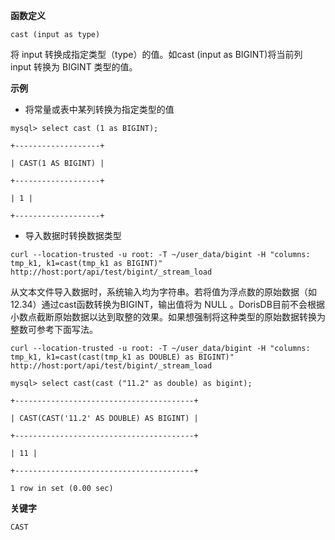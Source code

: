 **函数定义**

`cast (input as type)`

将 input 转换成指定类型（type）的值。如cast (input as BIGINT)将当前列 input 转换为 BIGINT 类型的值。

  

**示例**

*   将常量或表中某列转换为指定类型的值

`mysql> select cast (1 as BIGINT);`

`+-------------------+`

`| CAST(1 AS BIGINT) |`

`+-------------------+`

`| 1 |`

`+-------------------+`

  

*   导入数据时转换数据类型

`curl --location-trusted -u root: -T ~/user_data/bigint -H "columns: tmp_k1, k1=cast(tmp_k1 as BIGINT)" http://host:port/api/test/bigint/_stream_load`

从文本文件导入数据时，系统输入均为字符串。若将值为浮点数的原始数据（如12.34）通过cast函数转换为BIGINT，输出值将为 NULL 。DorisDB目前不会根据小数点截断原始数据以达到取整的效果。如果想强制将这种类型的原始数据转换为整数可参考下面写法。

`curl --location-trusted -u root: -T ~/user_data/bigint -H "columns: tmp_k1, k1=cast(cast(tmp_k1 as DOUBLE) as BIGINT)" http://host:port/api/test/bigint/_stream_load`

`mysql> select cast(cast ("11.2" as double) as bigint);`

`+----------------------------------------+`

`| CAST(CAST('11.2' AS DOUBLE) AS BIGINT) |`

`+----------------------------------------+`

`| 11 |`

`+----------------------------------------+`

`1 row in set (0.00 sec)`

  

**关键字**

`CAST`